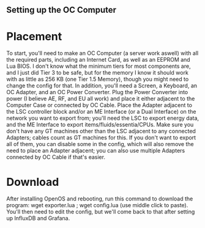 ## Setting up the OC Computer
# Placement
To start, you'll need to make an OC Computer (a server work aswell) with all the required parts, including 
an Internet Card, as well as an EEPROM and Lua BIOS. I don't know what the minimum tiers for most components 
are, and I just did Tier 3 to be safe, but for the memory I know it should work with as little as 256 KB (one Tier 1.5 Memory), 
though you might need to change the config for that. In addition, you'll need a Screen, a Keyboard, an OC Adapter, and an OC 
Power Converter. Plug the Power Converter into power (I believe AE, RF, and EU all work) and place it either adjacent to the 
Computer Case or connected by OC Cable. Place the Adapter adjacent to the LSC controller block and/or an ME Interface (or a Dual Interface) on 
the network you want to export from; you'll need the LSC to export energy data, and the ME Interface to 
export items/fluids/essentia/CPUs. Make sure you don't have any GT machines other than the LSC adjacent to any connected Adapters; cables 
count as GT machines for this. If you don't want to export all of them, you can disable some in the config, which will also remove the 
need to place an Adapter adjacent; you can also use multiple Adapters connected by OC Cable if that's easier. 

# Download
After installing OpenOS and rebooting, run this command to download the program:
wget exporter.lua ; wget config.lua
(use middle click to paste). You'll then need to edit the config, but we'll come back to that after setting up InfluxDB and Grafana.

